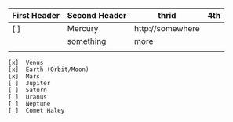 First Header | Second Header | thrid | 4th
------------ | ------------- | ------------- | -------------
[ ] | Mercury | http://somewhere |
||something | more
| | 
    [x]  Venus
    [x]  Earth (Orbit/Moon)
    [x]  Mars
    [ ]  Jupiter
    [ ]  Saturn
    [ ]  Uranus 
    [ ]  Neptune
    [ ]  Comet Haley
